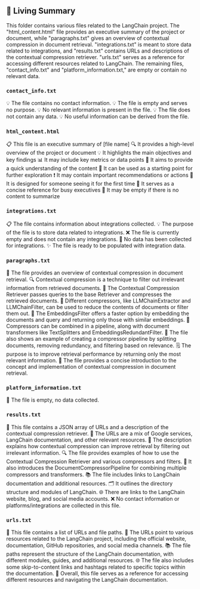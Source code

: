 

<!-- Living README Summary -->
## 🌳 Living Summary

This folder contains various files related to the LangChain project. The "html_content.html" file provides an executive summary of the project or document, while "paragraphs.txt" gives an overview of contextual compression in document retrieval. "integrations.txt" is meant to store data related to integrations, and "results.txt" contains URLs and descriptions of the contextual compression retriever. "urls.txt" serves as a reference for accessing different resources related to LangChain. The remaining files, "contact_info.txt" and "platform_information.txt," are empty or contain no relevant data.


### `contact_info.txt`

💡 The file contains no contact information.
💡 The file is empty and serves no purpose.
💡 No relevant information is present in the file.
💡 The file does not contain any data.
💡 No useful information can be derived from the file.


### `html_content.html`

📋 This file is an executive summary of [file name]
🔍 It provides a high-level overview of the project or document
💡 It highlights the main objectives and key findings
📊 It may include key metrics or data points
🔑 It aims to provide a quick understanding of the content
🌟 It can be used as a starting point for further exploration
❗️ It may contain important recommendations or actions
👀 It is designed for someone seeing it for the first time
💼 It serves as a concise reference for busy executives
📄 It may be empty if there is no content to summarize


### `integrations.txt`

📋 The file contains information about integrations collected.
💡 The purpose of the file is to store data related to integrations.
❌ The file is currently empty and does not contain any integrations.
🚫 No data has been collected for integrations.
✨ The file is ready to be populated with integration data.



### `paragraphs.txt`

📄 The file provides an overview of contextual compression in document retrieval.
🔍 Contextual compression is a technique to filter out irrelevant information from retrieved documents.
🔗 The Contextual Compression Retriever passes queries to the base Retriever and compresses the retrieved documents.
🔀 Different compressors, like LLMChainExtractor and LLMChainFilter, can be used to reduce the contents of documents or filter them out.
💨 The EmbeddingsFilter offers a faster option by embedding the documents and query and returning only those with similar embeddings.
🔗 Compressors can be combined in a pipeline, along with document transformers like TextSplitters and EmbeddingsRedundantFilter.
📝 The file also shows an example of creating a compressor pipeline by splitting documents, removing redundancy, and filtering based on relevance.
🗒️ The purpose is to improve retrieval performance by returning only the most relevant information.
🌟 The file provides a concise introduction to the concept and implementation of contextual compression in document retrieval.


### `platform_information.txt`

📄 The file is empty, no data collected.


### `results.txt`

📄 This file contains a JSON array of URLs and a description of the contextual compression retriever.
🔗 The URLs are a mix of Google services, LangChain documentation, and other relevant resources.
🤔 The description explains how contextual compression can improve retrieval by filtering out irrelevant information.
🔍 The file provides examples of how to use the Contextual Compression Retriever and various compressors and filters.
📝 It also introduces the DocumentCompressorPipeline for combining multiple compressors and transformers.
📚 The file includes links to LangChain documentation and additional resources.
🗂️ It outlines the directory structure and modules of LangChain.
🌐 There are links to the LangChain website, blog, and social media accounts.
❌ No contact information or platforms/integrations are collected in this file.


### `urls.txt`

📄 This file contains a list of URLs and file paths. 
🔗 The URLs point to various resources related to the LangChain project, including the official website, documentation, GitHub repositories, and social media channels. 
📚 The file paths represent the structure of the LangChain documentation, with different modules, guides, and additional resources. 
🌐 The file also includes some skip-to-content links and hashtags related to specific topics within the documentation. 
🔖 Overall, this file serves as a reference for accessing different resources and navigating the LangChain documentation.

<!-- Living README Summary -->